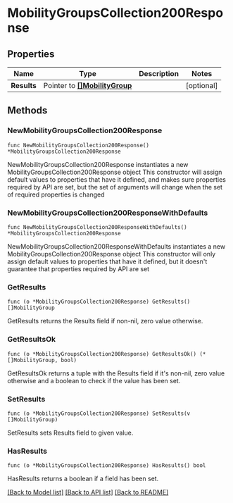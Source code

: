 # MobilityGroupsCollection200Response

## Properties

Name | Type | Description | Notes
------------ | ------------- | ------------- | -------------
**Results** | Pointer to [**[]MobilityGroup**](MobilityGroup.md) |  | [optional] 

## Methods

### NewMobilityGroupsCollection200Response

`func NewMobilityGroupsCollection200Response() *MobilityGroupsCollection200Response`

NewMobilityGroupsCollection200Response instantiates a new MobilityGroupsCollection200Response object
This constructor will assign default values to properties that have it defined,
and makes sure properties required by API are set, but the set of arguments
will change when the set of required properties is changed

### NewMobilityGroupsCollection200ResponseWithDefaults

`func NewMobilityGroupsCollection200ResponseWithDefaults() *MobilityGroupsCollection200Response`

NewMobilityGroupsCollection200ResponseWithDefaults instantiates a new MobilityGroupsCollection200Response object
This constructor will only assign default values to properties that have it defined,
but it doesn't guarantee that properties required by API are set

### GetResults

`func (o *MobilityGroupsCollection200Response) GetResults() []MobilityGroup`

GetResults returns the Results field if non-nil, zero value otherwise.

### GetResultsOk

`func (o *MobilityGroupsCollection200Response) GetResultsOk() (*[]MobilityGroup, bool)`

GetResultsOk returns a tuple with the Results field if it's non-nil, zero value otherwise
and a boolean to check if the value has been set.

### SetResults

`func (o *MobilityGroupsCollection200Response) SetResults(v []MobilityGroup)`

SetResults sets Results field to given value.

### HasResults

`func (o *MobilityGroupsCollection200Response) HasResults() bool`

HasResults returns a boolean if a field has been set.


[[Back to Model list]](../README.md#documentation-for-models) [[Back to API list]](../README.md#documentation-for-api-endpoints) [[Back to README]](../README.md)


